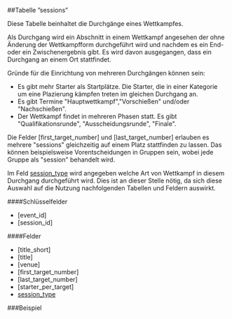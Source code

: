 ##Tabelle ”sessions”

Diese Tabelle beinhaltet die Durchgänge eines Wettkampfes. 

Als Durchgang wird ein Abschnitt in einem Wettkampf angesehen der ohne Änderung der Wettkampfform durchgeführt wird und nachdem es ein End- oder ein Zwischenergebnis gibt. Es wird davon ausgegangen, dass ein Durchgang an einem Ort stattfindet.

Gründe für die Einrichtung von mehreren Durchgängen können sein:

* Es gibt mehr Starter als Startplätze. Die Starter, die in einer Kategorie um eine Plazierung kämpfen treten im gleichen Durchgang an.
* Es gibt Termine "Hauptwettkampf","Vorschießen" und/oder "Nachschießen".
* Der Wettkampf findet in mehreren Phasen statt. Es gibt "Qualifikationsrunde", "Ausscheidungsrunde", "Finale".

Die Felder [first_target_number] und [last_target_number] erlauben es mehrere "sessions" gleichzeitig auf einem Platz stattfinden zu lassen. Das können beispielsweise Vorentscheidungen in Gruppen sein, wobei jede Gruppe als "session" behandelt wird.

Im Feld [session_type] wird angegeben welche Art von Wettkampf in diesem Durchgang durchgeführt wird. Dies ist an dieser Stelle nötig, da sich diese Auswahl auf die Nutzung nachfolgenden Tabellen und Feldern auswirkt.

####Schlüsselfelder

* [event_id]
* [session_id]

####Felder

* [title_short]
* [title]
* [venue]
* [first_target_number]
* [last_target_number]
* [starter_per_target]
* [session_type]

###Beispiel

[session_type]: kapitel_07_s.md#session_type
